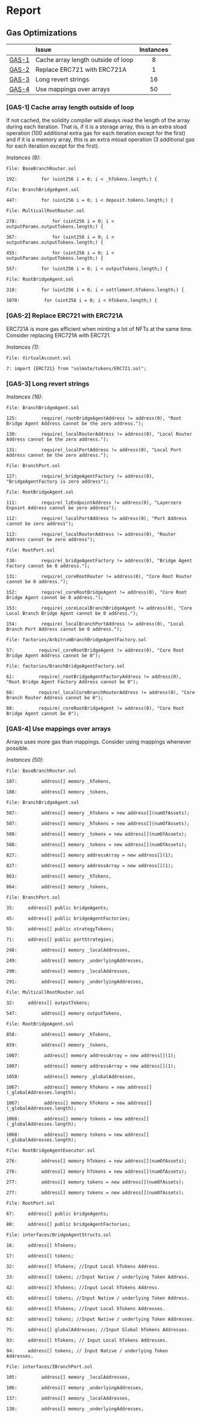 # Report


## Gas Optimizations


| |Issue|Instances|
|-|:-|:-:|
| [GAS-1](#GAS-1) | Cache array length outside of loop | 8 |
| [GAS-2](#GAS-2) | Replace ERC721 with ERC721A | 1 |
| [GAS-3](#GAS-3) | Long revert strings | 16 |
| [GAS-4](#GAS-4) | Use mappings over arrays | 50 |
### <a name="GAS-1"></a>[GAS-1] Cache array length outside of loop
If not cached, the solidity compiler will always read the length of the array during each iteration. That is, if it is a storage array, this is an extra sload operation (100 additional extra gas for each iteration except for the first) and if it is a memory array, this is an extra mload operation (3 additional gas for each iteration except for the first).

*Instances (8)*:
```solidity
File: BaseBranchRouter.sol

192:         for (uint256 i = 0; i < _hTokens.length;) {

```

```solidity
File: BranchBridgeAgent.sol

447:         for (uint256 i = 0; i < deposit.tokens.length;) {

```

```solidity
File: MulticallRootRouter.sol

278:             for (uint256 i = 0; i < outputParams.outputTokens.length;) {

367:             for (uint256 i = 0; i < outputParams.outputTokens.length;) {

455:             for (uint256 i = 0; i < outputParams.outputTokens.length;) {

557:         for (uint256 i = 0; i < outputTokens.length;) {

```

```solidity
File: RootBridgeAgent.sol

318:         for (uint256 i = 0; i < settlement.hTokens.length;) {

1070:         for (uint256 i = 0; i < hTokens.length;) {

```

### <a name="GAS-2"></a>[GAS-2] Replace ERC721 with ERC721A
ERC721A is more gas efficient when minting a lot of NFTs at the same time. Consider replacing ERC721A with ERC721.

*Instances (1)*:
```solidity
File: VirtualAccount.sol

7: import {ERC721} from "solmate/tokens/ERC721.sol";

```

### <a name="GAS-3"></a>[GAS-3] Long revert strings

*Instances (16)*:
```solidity
File: BranchBridgeAgent.sol

125:         require(_rootBridgeAgentAddress != address(0), "Root Bridge Agent Address cannot be the zero address.");

130:         require(_localRouterAddress != address(0), "Local Router Address cannot be the zero address.");

131:         require(_localPortAddress != address(0), "Local Port Address cannot be the zero address.");

```

```solidity
File: BranchPort.sol

127:         require(_bridgeAgentFactory != address(0), "BridgeAgentFactory is zero address");

```

```solidity
File: RootBridgeAgent.sol

111:         require(_lzEndpointAddress != address(0), "Layerzero Enpoint Address cannot be zero address");

112:         require(_localPortAddress != address(0), "Port Address cannot be zero address");

113:         require(_localRouterAddress != address(0), "Router Address cannot be zero address");

```

```solidity
File: RootPort.sol

130:         require(_bridgeAgentFactory != address(0), "Bridge Agent Factory cannot be 0 address.");

131:         require(_coreRootRouter != address(0), "Core Root Router cannot be 0 address.");

152:         require(_coreRootBridgeAgent != address(0), "Core Root Bridge Agent cannot be 0 address.");

153:         require(_coreLocalBranchBridgeAgent != address(0), "Core Local Branch Bridge Agent cannot be 0 address.");

154:         require(_localBranchPortAddress != address(0), "Local Branch Port Address cannot be 0 address.");

```

```solidity
File: factories/ArbitrumBranchBridgeAgentFactory.sol

57:         require(_coreRootBridgeAgent != address(0), "Core Root Bridge Agent Address cannot be 0");

```

```solidity
File: factories/BranchBridgeAgentFactory.sol

61:         require(_rootBridgeAgentFactoryAddress != address(0), "Root Bridge Agent Factory Address cannot be 0");

66:         require(_localCoreBranchRouterAddress != address(0), "Core Branch Router Address cannot be 0");

88:         require(_coreRootBridgeAgent != address(0), "Core Root Bridge Agent cannot be 0");

```

### <a name="GAS-4"></a>[GAS-4] Use mappings over arrays
Arrays uses more gas than mappings. Consider using mappings whenever possible.

*Instances (50)*:
```solidity
File: BaseBranchRouter.sol

187:         address[] memory _hTokens,

188:         address[] memory _tokens,

```

```solidity
File: BranchBridgeAgent.sol

507:         address[] memory _hTokens = new address[](numOfAssets);

507:         address[] memory _hTokens = new address[](numOfAssets);

508:         address[] memory _tokens = new address[](numOfAssets);

508:         address[] memory _tokens = new address[](numOfAssets);

827:         address[] memory addressArray = new address[](1);

827:         address[] memory addressArray = new address[](1);

863:         address[] memory _hTokens,

864:         address[] memory _tokens,

```

```solidity
File: BranchPort.sol

35:     address[] public bridgeAgents;

45:     address[] public bridgeAgentFactories;

55:     address[] public strategyTokens;

71:     address[] public portStrategies;

248:         address[] memory _localAddresses,

249:         address[] memory _underlyingAddresses,

290:         address[] memory _localAddresses,

291:         address[] memory _underlyingAddresses,

```

```solidity
File: MulticallRootRouter.sol

32:     address[] outputTokens;

547:         address[] memory outputTokens,

```

```solidity
File: RootBridgeAgent.sol

858:         address[] memory _hTokens,

859:         address[] memory _tokens,

1007:         address[] memory addressArray = new address[](1);

1007:         address[] memory addressArray = new address[](1);

1050:         address[] memory _globalAddresses,

1067:         address[] memory hTokens = new address[](_globalAddresses.length);

1067:         address[] memory hTokens = new address[](_globalAddresses.length);

1068:         address[] memory tokens = new address[](_globalAddresses.length);

1068:         address[] memory tokens = new address[](_globalAddresses.length);

```

```solidity
File: RootBridgeAgentExecutor.sol

276:         address[] memory hTokens = new address[](numOfAssets);

276:         address[] memory hTokens = new address[](numOfAssets);

277:         address[] memory tokens = new address[](numOfAssets);

277:         address[] memory tokens = new address[](numOfAssets);

```

```solidity
File: RootPort.sol

67:     address[] public bridgeAgents;

80:     address[] public bridgeAgentFactories;

```

```solidity
File: interfaces/BridgeAgentStructs.sol

16:     address[] hTokens;

17:     address[] tokens;

32:     address[] hTokens; //Input Local hTokens Address.

33:     address[] tokens; //Input Native / underlying Token Address.

42:     address[] hTokens; //Input Local hTokens Address.

43:     address[] tokens; //Input Native / underlying Token Address.

62:     address[] hTokens; //Input Local hTokens Addresses.

63:     address[] tokens; //Input Native / underlying Token Addresses.

75:     address[] globalAddresses; //Input Global hTokens Addresses.

93:     address[] hTokens; // Input Local hTokens Addresses.

94:     address[] tokens; // Input Native / underlying Token Addresses.

```

```solidity
File: interfaces/IBranchPort.sol

105:         address[] memory _localAddresses,

106:         address[] memory _underlyingAddresses,

137:         address[] memory _localAddresses,

138:         address[] memory _underlyingAddresses,

```

